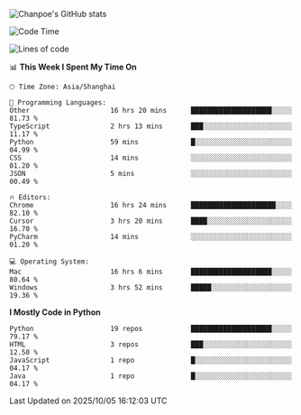 ![Chanpoe's GitHub stats](https://github-readme-stats.vercel.app/api?username=Chanpoe&show_icons=true&count_private=true&theme=cobalt)

<!--START_SECTION:waka-->
![Code Time](http://img.shields.io/badge/Code%20Time-1%2C125%20hrs%2014%20mins-blue)

![Lines of code](https://img.shields.io/badge/From%20Hello%20World%20I%27ve%20Written-1.9%20million%20lines%20of%20code-blue)

📊 **This Week I Spent My Time On** 

```text
🕑︎ Time Zone: Asia/Shanghai

💬 Programming Languages: 
Other                    16 hrs 20 mins      ████████████████████░░░░░   81.73 % 
TypeScript               2 hrs 13 mins       ███░░░░░░░░░░░░░░░░░░░░░░   11.17 % 
Python                   59 mins             █░░░░░░░░░░░░░░░░░░░░░░░░   04.99 % 
CSS                      14 mins             ░░░░░░░░░░░░░░░░░░░░░░░░░   01.20 % 
JSON                     5 mins              ░░░░░░░░░░░░░░░░░░░░░░░░░   00.49 % 

🔥 Editors: 
Chrome                   16 hrs 24 mins      █████████████████████░░░░   82.10 % 
Cursor                   3 hrs 20 mins       ████░░░░░░░░░░░░░░░░░░░░░   16.70 % 
PyCharm                  14 mins             ░░░░░░░░░░░░░░░░░░░░░░░░░   01.20 % 

💻 Operating System: 
Mac                      16 hrs 6 mins       ████████████████████░░░░░   80.64 % 
Windows                  3 hrs 52 mins       █████░░░░░░░░░░░░░░░░░░░░   19.36 % 
```

**I Mostly Code in Python** 

```text
Python                   19 repos            ████████████████████░░░░░   79.17 % 
HTML                     3 repos             ███░░░░░░░░░░░░░░░░░░░░░░   12.50 % 
JavaScript               1 repo              █░░░░░░░░░░░░░░░░░░░░░░░░   04.17 % 
Java                     1 repo              █░░░░░░░░░░░░░░░░░░░░░░░░   04.17 % 
```




 Last Updated on 2025/10/05 16:12:03 UTC
<!--END_SECTION:waka-->
